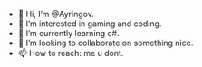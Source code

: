 - 👋 Hi, I’m @Ayringov.
- 👀 I’m interested in gaming and coding.
- 🌱 I’m currently learning c#.
- 💞️ I’m looking to collaborate on something nice.
- 📫 How to reach: me u dont.

<!---
Ayringov/Ayringov is a ✨ special ✨ repository because its `README.md` (this file) appears on your GitHub profile.
You can click the Preview link to take a look at your changes.
--->
